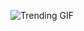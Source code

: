 ![Trending GIF](https://media4.giphy.com/media/v1.Y2lkPThiYjIxNzcyYTdtOW9iaXZibGNraGcwMG1nY3cydTM4NmN2ZmN2ZjRyem41cXdraCZlcD12MV9naWZzX3NlYXJjaCZjdD1n/bGgsc5mWoryfgKBx1u/giphy.gif)
